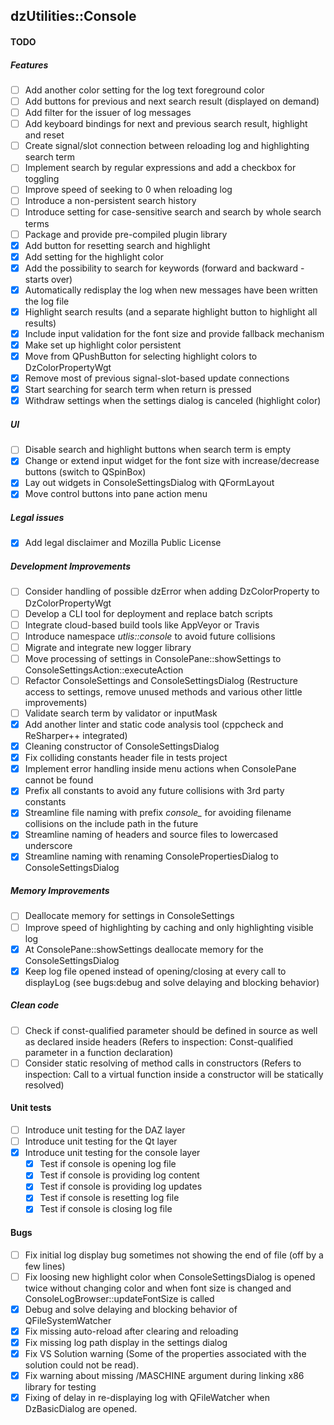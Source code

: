 dzUtilities::Console
---

#### TODO

##### Features
+ [ ] Add another color setting for the log text foreground color
+ [ ] Add buttons for previous and next search result (displayed on demand)
+ [ ] Add filter for the issuer of log messages
+ [ ] Add keyboard bindings for next and previous search result, highlight and reset
+ [ ] Create signal/slot connection between reloading log and highlighting search term
+ [ ] Implement search by regular expressions and add a checkbox for toggling
+ [ ] Improve speed of seeking to 0 when reloading log
+ [ ] Introduce a non-persistent search history
+ [ ] Introduce setting for case-sensitive search and search by whole search terms
+ [ ] Package and provide pre-compiled plugin library
+ [x] Add button for resetting search and highlight
+ [x] Add setting for the highlight color
+ [x] Add the possibility to search for keywords (forward and backward - starts over)
+ [x] Automatically redisplay the log when new messages have been written the log file
+ [x] Highlight search results (and a separate highlight button to highlight all results)
+ [x] Include input validation for the font size and provide fallback mechanism
+ [x] Make set up highlight color persistent
+ [x] Move from QPushButton for selecting highlight colors to DzColorPropertyWgt
+ [x] Remove most of previous signal-slot-based update connections
+ [x] Start searching for search term when return is pressed
+ [x] Withdraw settings when the settings dialog is canceled (highlight color)

##### UI
+ [ ] Disable search and highlight buttons when search term is empty
+ [x] Change or extend input widget for the font size with increase/decrease buttons (switch to QSpinBox)
+ [x] Lay out widgets in ConsoleSettingsDialog with QFormLayout
+ [x] Move control buttons into pane action menu

##### Legal issues
+ [x] Add legal disclaimer and Mozilla Public License

##### Development Improvements
+ [ ] Consider handling of possible dzError when adding DzColorProperty to DzColorPropertyWgt
+ [ ] Develop a CLI tool for deployment and replace batch scripts
+ [ ] Integrate cloud-based build tools like AppVeyor or Travis
+ [ ] Introduce namespace *utlis::console* to avoid future collisions
+ [ ] Migrate and integrate new logger library
+ [ ] Move processing of settings in ConsolePane::showSettings to ConsoleSettingsAction::executeAction
+ [ ] Refactor ConsoleSettings and ConsoleSettingsDialog (Restructure access to settings, remove unused methods and various other little improvements)
+ [ ] Validate search term by validator or inputMask
+ [x] Add another linter and static code analysis tool (cppcheck and ReSharper++ integrated)
+ [x] Cleaning constructor of ConsoleSettingsDialog
+ [x] Fix colliding constants header file in tests project
+ [x] Implement error handling inside menu actions when ConsolePane cannot be found
+ [x] Prefix all constants to avoid any future collisions with 3rd party constants
+ [x] Streamline file naming with prefix *console_* for avoiding filename collisions on the include path in the future
+ [x] Streamline naming of headers and source files to lowercased underscore
+ [x] Streamline naming with renaming ConsolePropertiesDialog to ConsoleSettingsDialog

##### Memory Improvements
+ [ ] Deallocate memory for settings in ConsoleSettings
+ [ ] Improve speed of highlighting by caching and only highlighting visible log
+ [x] At ConsolePane::showSettings deallocate memory for the ConsoleSettingsDialog
+ [x] Keep log file opened instead of opening/closing at every call to displayLog (see bugs:debug and solve delaying and blocking behavior)

##### Clean code
+ [ ] Check if const-qualified parameter should be defined in source as well as declared inside headers (Refers to inspection: Const-qualified parameter in a function declaration)
+ [ ] Consider static resolving of method calls in constructors (Refers to inspection: Call to a virtual function inside a constructor will be statically resolved)

#### Unit tests
+ [ ] Introduce unit testing for the DAZ layer
+ [ ] Introduce unit testing for the Qt layer
+ [x] Introduce unit testing for the console layer
  + [x] Test if console is opening log file
  + [x] Test if console is providing log content
  + [x] Test if console is providing log updates
  + [x] Test if console is resetting log file
  + [x] Test if console is closing log file

#### Bugs
+ [ ] Fix initial log display bug sometimes not showing the end of file (off by a few lines)
+ [ ] Fix loosing new highlight color when ConsoleSettingsDialog is opened twice without changing color and when font size is changed and ConsoleLogBrowser::updateFontSize is called
+ [x] Debug and solve delaying and blocking behavior of QFileSystemWatcher
+ [x] Fix missing auto-reload after clearing and reloading
+ [x] Fix missing log path display in the settings dialog
+ [x] Fix VS Solution warning (Some of the properties associated with the solution could not be read).
+ [x] Fix warning about missing /MASCHINE argument during linking x86 library for testing
+ [x] Fixing of delay in re-displaying log with QFileWatcher when DzBasicDialog are opened.

